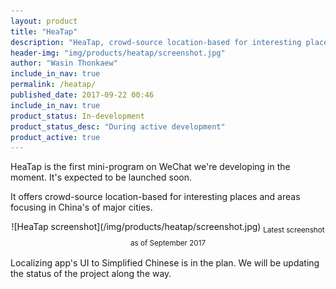 ```yaml
---
layout: product
title: "HeaTap"
description: "HeaTap, crowd-source location-based for interesting places and area in China."
header-img: "img/products/heatap/screenshot.jpg"
author: "Wasin Thonkaew"
include_in_nav: true
permalink: /heatap/
published_date: 2017-09-22 00:46
include_in_nav: true
product_status: In-development
product_status_desc: "During active development"
product_active: true
---
```


HeaTap is the first mini-program on WeChat we're developing in the moment. It's expected to be launched soon.

It offers crowd-source location-based for interesting places and areas focusing in China's of major cities.

<center>
	![HeaTap screenshot](/img/products/heatap/screenshot.jpg)
	<sub>Latest screenshot as of September 2017<sub>
</center>

Localizing app's UI to Simplified Chinese is in the plan.
We will be updating the status of the project along the way.